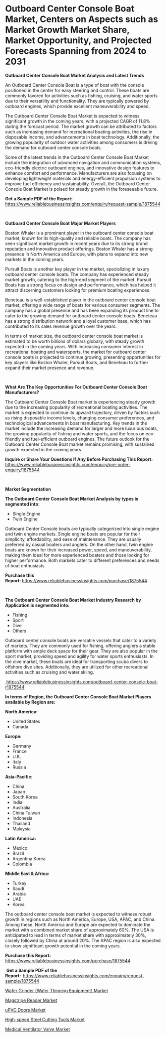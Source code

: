 <p><h1>Outboard Center Console Boat Market, Centers on Aspects such as Market Growth Market Share, Market Opportunity, and Projected Forecasts Spanning from 2024 to 2031</h1></p><p><strong>Outboard Center Console Boat Market Analysis and Latest Trends</strong></p>
<p><p>An Outboard Center Console Boat is a type of boat with the console positioned in the center for easy steering and control. These boats are commonly favored for activities such as fishing, cruising, and water sports due to their versatility and functionality. They are typically powered by outboard engines, which provide excellent maneuverability and speed.</p><p>The Outboard Center Console Boat Market is expected to witness significant growth in the coming years, with a projected CAGR of 11.8% during the forecast period. The market growth can be attributed to factors such as increasing demand for recreational boating activities, the rise in disposable income, and advancements in boat technology. Additionally, the growing popularity of outdoor water activities among consumers is driving the demand for outboard center console boats.</p><p>Some of the latest trends in the Outboard Center Console Boat Market include the integration of advanced navigation and communication systems, eco-friendly electric outboard engines, and innovative design features to enhance comfort and performance. Manufacturers are also focusing on developing lightweight materials and energy-efficient propulsion systems to improve fuel efficiency and sustainability. Overall, the Outboard Center Console Boat Market is poised for steady growth in the foreseeable future.</p></p>
<p><strong>Get a Sample PDF of the Report:&nbsp;</strong> <a href="https://www.reliablebusinessinsights.com/enquiry/request-sample/1875544">https://www.reliablebusinessinsights.com/enquiry/request-sample/1875544</a></p>
<p>&nbsp;</p>
<p><strong>Outboard Center Console Boat Major Market Players</strong></p>
<p><p>Boston Whaler is a prominent player in the outboard center console boat market, known for its high-quality and reliable boats. The company has seen significant market growth in recent years due to its strong brand reputation and innovative product offerings. Boston Whaler has a strong presence in North America and Europe, with plans to expand into new markets in the coming years.</p><p>Pursuit Boats is another key player in the market, specializing in luxury outboard center console boats. The company has experienced steady market growth, catering to the high-end segment of the market. Pursuit Boats has a strong focus on design and performance, which has helped it attract discerning customers looking for premium boating experiences.</p><p>Beneteau is a well-established player in the outboard center console boat market, offering a wide range of boats for various consumer segments. The company has a global presence and has been expanding its product line to cater to the growing demand for outboard center console boats. Beneteau has a strong distribution network and a loyal customer base, which has contributed to its sales revenue growth over the years.</p><p>In terms of market size, the outboard center console boat market is estimated to be worth billions of dollars globally, with steady growth expected in the coming years. With increasing consumer interest in recreational boating and watersports, the market for outboard center console boats is projected to continue growing, presenting opportunities for key players like Boston Whaler, Pursuit Boats, and Beneteau to further expand their market presence and revenue.</p></p>
<p>&nbsp;</p>
<p><strong>What Are The Key Opportunities For Outboard Center Console Boat Manufacturers?</strong></p>
<p><p>The Outboard Center Console Boat market is experiencing steady growth due to the increasing popularity of recreational boating activities. The market is expected to continue its upward trajectory, driven by factors such as rising disposable income levels, changing consumer preferences, and technological advancements in boat manufacturing. Key trends in the market include the increasing demand for larger and more luxurious boats, the growing popularity of fishing and water sports, and the focus on eco-friendly and fuel-efficient outboard engines. The future outlook for the Outboard Center Console Boat market remains promising, with sustained growth expected in the coming years.</p></p>
<p><strong>Inquire or Share Your Questions If Any Before Purchasing This Report:</strong> <a href="https://www.reliablebusinessinsights.com/enquiry/pre-order-enquiry/1875544">https://www.reliablebusinessinsights.com/enquiry/pre-order-enquiry/1875544</a></p>
<p>&nbsp;</p>
<p><strong>Market Segmentation</strong></p>
<p><strong>The Outboard Center Console Boat Market Analysis by types is segmented into:</strong></p>
<p><ul><li>Single Engine</li><li>Twin Engine</li></ul></p>
<p><p>Outboard Center Console boats are typically categorized into single engine and twin engine markets. Single engine boats are popular for their simplicity, affordability, and ease of maintenance. They are usually preferred by casual boaters and anglers. On the other hand, twin engine boats are known for their increased power, speed, and maneuverability, making them ideal for more experienced boaters and those looking for higher performance. Both markets cater to different preferences and needs of boat enthusiasts.</p></p>
<p><strong>Purchase this Report:&nbsp;</strong><a href="https://www.reliablebusinessinsights.com/purchase/1875544">https://www.reliablebusinessinsights.com/purchase/1875544</a></p>
<p>&nbsp;</p>
<p><strong>The Outboard Center Console Boat Market Industry Research by Application is segmented into:</strong></p>
<p><ul><li>Fishing</li><li>Sport</li><li>Dive</li><li>Others</li></ul></p>
<p><p>Outboard center console boats are versatile vessels that cater to a variety of markets. They are commonly used for fishing, offering anglers a stable platform with ample deck space for their gear. They are also popular in the sport market, providing speed and agility for water sports enthusiasts. In the dive market, these boats are ideal for transporting scuba divers to offshore dive sites. Additionally, they are utilized for other recreational activities such as cruising and water skiing.</p></p>
<p><a href="https://www.reliablebusinessinsights.com/outboard-center-console-boat-r1875544">&nbsp;https://www.reliablebusinessinsights.com/outboard-center-console-boat-r1875544</a></p>
<p><strong>In terms of Region, the Outboard Center Console Boat Market Players available by Region are:</strong></p>
<p>
    <p> <strong> North America: </strong>
        <ul>
            <li>United States</li>
            <li>Canada</li>
        </ul>
        </p> 
    <p> <strong> Europe: </strong>
        <ul>
            <li>Germany</li>
            <li>France</li>
            <li>U.K.</li>
            <li>Italy</li>
            <li>Russia</li>
        </ul>
        </p> 
    <p> <strong> Asia-Pacific: </strong>
        <ul>
            <li>China</li>
            <li>Japan</li>
            <li>South Korea</li>
            <li>India</li>
            <li>Australia</li>
            <li>China Taiwan</li>
            <li>Indonesia</li>
            <li>Thailand</li>
            <li>Malaysia</li>
        </ul>
        </p> 
    <p> <strong> Latin America: </strong>
        <ul>
            <li>Mexico</li>
            <li>Brazil</li>
            <li>Argentina Korea</li>
            <li>Colombia</li>
        </ul>
        </p> 
    <p> <strong> Middle East & Africa: </strong>
        <ul>
            <li>Turkey</li>
            <li>Saudi</li>
            <li>Arabia</li>
            <li>UAE</li>
            <li>Korea</li>
        </ul>
    </p>
    </p>
<p><p>The outboard center console boat market is expected to witness robust growth in regions such as North America, Europe, USA, APAC, and China. Among these, North America and Europe are expected to dominate the market with a combined market share of approximately 60%. The USA is anticipated to lead in terms of market share with approximately 30%, closely followed by China at around 20%. The APAC region is also expected to show significant growth potential in the coming years.</p></p>
<p><strong>Purchase this Report: </strong><a href="https://www.reliablebusinessinsights.com/purchase/1875544">https://www.reliablebusinessinsights.com/purchase/1875544</a></p>
<p>&nbsp;<strong>Get a Sample PDF of the Report:&nbsp;&nbsp;</strong><a href="https://www.reliablebusinessinsights.com/enquiry/request-sample/1875544">https://www.reliablebusinessinsights.com/enquiry/request-sample/1875544</a></p>
<p><strong></strong></p>
<p><p><a href="https://github.com/ochgvvcj16/Market-Research-Report-List-1/blob/main/wafer-grinder-wafer-thinning-equipment-market.md">Wafer Grinder (Wafer Thinning Equipment) Market</a></p><p><a href="https://medium.com/@caraleeh23/magstripe-reader-market-trends-and-analysis-opportunities-and-challenges-for-future-growth-2024-3e1bfaf10bc4">Magstripe Reader Market</a></p><p><a href="https://medium.com/@maria.hardacre7345/upvc-doors-market-emerging-trends-and-future-prospects-for-period-from-2024-to-2031-e53d9b1634b6">uPVC Doors Market</a></p><p><a href="https://github.com/JosephMorgnlvXXff/Market-Research-Report-List-1/blob/main/high-speed-steel-cutting-tools-market.md">High-speed Steel Cutting Tools Market</a></p><p><a href="https://issuu.com/reportprime-2/docs/medical-ventilator-valve-market-size-2030.pptx">Medical Ventilator Valve Market</a></p></p>
